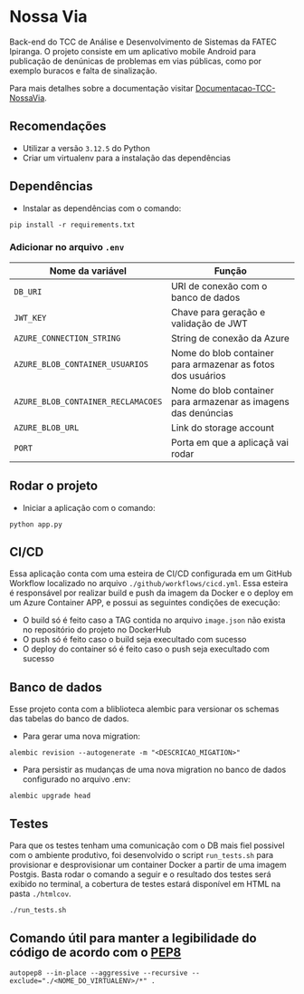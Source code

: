 # Nossa Via
Back-end do TCC de Análise e Desenvolvimento de Sistemas da FATEC Ipiranga. O projeto consiste em um aplicativo mobile Android para publicação de denúnicas de problemas em vias públicas, como por exemplo buracos e falta de sinalização. 

Para mais detalhes sobre a documentação visitar [Documentacao-TCC-NossaVia](https://github.com/frsouzaa/Documentacao-TCC-NossaVia).

## Recomendações
- Utilizar a versão `3.12.5` do Python
- Criar um virtualenv para a instalação das dependências

## Dependências

- Instalar as dependências com o comando: 
```shell
pip install -r requirements.txt
```

### Adicionar no arquivo `.env`

| Nome da variável        | Função  |
|-------------------------|---------|
| `DB_URI`                  | URI de conexão com o banco de dados |
| `JWT_KEY`                 | Chave para geração e validação de JWT |
| `AZURE_CONNECTION_STRING` | String de conexão da Azure |
| `AZURE_BLOB_CONTAINER_USUARIOS`     | Nome do blob container para armazenar as fotos dos usuários |
| `AZURE_BLOB_CONTAINER_RECLAMACOES`    | Nome do blob container para armazenar as imagens das denúncias |
| `AZURE_BLOB_URL`          | Link do storage account |
| `PORT`                    | Porta em que a aplicaçã vai rodar |

## Rodar o projeto

- Iniciar a aplicação com o comando:
```shell
python app.py
```

## CI/CD

Essa aplicação conta com uma esteira de CI/CD configurada em um GitHub Workflow localizado no arquivo `./github/workflows/cicd.yml`. Essa esteira é responsável por realizar build e push da imagem da Docker e o deploy em um Azure Container APP, e possui as seguintes condições de execução:

- O build só é feito caso a TAG contida no arquivo `image.json` não exista no repositório do projeto no DockerHub
- O push só é feito caso o build seja execultado com sucesso
- O deploy do container só é feito caso o push seja execultado com sucesso

## Banco de dados

Esse projeto conta com a bliblioteca alembic para versionar os schemas das tabelas do banco de dados.

- Para gerar uma nova migration: 
```shell
alembic revision --autogenerate -m "<DESCRICAO_MIGATION>"
```
- Para persistir as mudanças de uma nova migration no banco de dados configurado no arquivo .env:
```shell
alembic upgrade head
```

## Testes

Para que os testes tenham uma comunicação com o DB mais fiel possivel com o ambiente produtivo, foi desenvolvido o script `run_tests.sh` para provisionar e desprovisionar um container Docker a partir de uma imagem Postgis. Basta rodar o comando a seguir e o resultado dos testes será exibido no terminal, a cobertura de testes estará disponível em HTML na pasta `./htmlcov`.

```shell
./run_tests.sh
```

## Comando útil para manter a legibilidade do código de acordo com o [PEP8](https://peps.python.org/pep-0008/)

```shell
autopep8 --in-place --aggressive --recursive --exclude="./<NOME_DO_VIRTUALENV>/*" .
```
